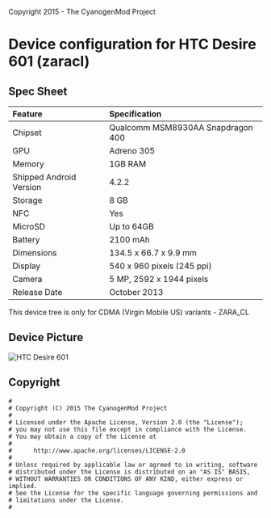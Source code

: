 Copyright 2015 - The CyanogenMod Project

# Device configuration for HTC Desire 601 (zaracl)

## Spec Sheet

| Feature                 | Specification                     |
| :---------------------- | :-------------------------------- |
| Chipset                 | Qualcomm MSM8930AA Snapdragon 400 |
| GPU                     | Adreno 305                        |
| Memory                  | 1GB RAM                           |
| Shipped Android Version | 4.2.2                             |
| Storage                 | 8 GB                          |
| NFC                	  | Yes                          |
| MicroSD                 | Up to 64GB                       |
| Battery                 | 2100 mAh                          |
| Dimensions              | 134.5 x 66.7 x 9.9 mm         |
| Display                 | 540 x 960 pixels (245 ppi)  |
| Camera                  | 5 MP, 2592 х 1944 pixels     |
| Release Date            | October 2013                    |

This device tree  is only for CDMA (Virgin Mobile US) variants - ZARA_CL
## Device Picture

![HTC Desire 601](http://wiki.cyanogenmod.org/images/7/7c/Zara.png "HTC Desire 601")

## Copyright

```
#
# Copyright (C) 2015 The CyanogenMod Project
#
# Licensed under the Apache License, Version 2.0 (the "License");
# you may not use this file except in compliance with the License.
# You may obtain a copy of the License at
#
#      http://www.apache.org/licenses/LICENSE-2.0
#
# Unless required by applicable law or agreed to in writing, software
# distributed under the License is distributed on an "AS IS" BASIS,
# WITHOUT WARRANTIES OR CONDITIONS OF ANY KIND, either express or implied.
# See the License for the specific language governing permissions and
# limitations under the License.
#
```
